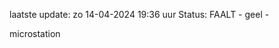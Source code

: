 laatste update: 
zo 14-04-2024 19:36   uur 
Status: FAALT - geel - 
<div class="service Y">microstation</div>